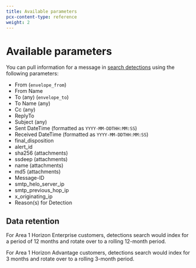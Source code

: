 ```yaml
---
title: Available parameters
pcx-content-type: reference
weight: 2
---
```


# Available parameters

You can pull information for a message in [search detections](/email-security/reporting/detection-search/) using the following parameters:

- From (`envelope_from`)
- From Name
- To (any) (`envelope_to`)
- To Name (any)
- Cc (any)
- ReplyTo
- Subject (any)
- Sent DateTime (formatted as `YYYY-MM-DDTHH:MM:SS`)
- Received DateTime (formatted as `YYYY-MM-DDTHH:MM:SS`)
- final_disposition
- alert_id
- sha256 (attachments)
- ssdeep (attachments)
- name (attachments)
- md5 (attachments)
- Message-ID
- smtp_helo_server_ip
- smtp_previous_hop_ip
- x_originating_ip
- Reason(s) for Detection

## Data retention

For Area 1 Horizon Enterprise customers, detections search would index for a
period of 12 months and rotate over to a rolling 12-month period.

For Area 1 Horizon Advantage customers, detections search would index for 3
months and rotate over to a rolling 3-month period.